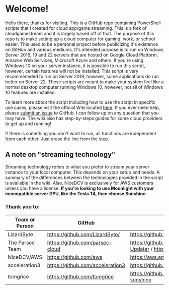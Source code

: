 # Welcome!
Hello there, thanks for visiting. This is a GitHub repo containing PowerShell scripts that I created for cloud app/game streaming. This is a fork of cloudgamestream and it is largely based off of that. The purpose of this repo is to make setting up a cloud computer for gaming, work, or school easier. This used to be a personal project before publicizing it's existence on GitHub and various mediums. It's intended purpose is to run on Windows Server 2016, 19 and 22 servers that are hosted on Google Cloud Platform, Amazon Web Services, Microsoft Azure and others. If you're using Windows 10 on your server instance, it is possible to run this script, however, certain features will not be installed. This script is very recommeneded to run on Server 2019, however, some applications do run better on Server 22. These scripts are meant to make your system feel like a normal desktop computer running Windows 10, however, not all of Windows 10 features are installed. 

To learn more about the script including how to use the script in specific use cases, please visit the official Wiki located [here](https://github.com/nonsensemaker/cloudstreaming/wiki). If you ever need help, please [submit an issue](https://github.com/nonsensemaker/cloudstreaming/issues) to GitHub. I can follow up on any question that you may have. The wiki also has step-by-steps guides for some cloud providers to get up and running!

If there is something you don't want to run, all functions are independent from each other. Just erase the line from the step. 

## A note on "streaming technology"
Streaming technology refers to what you prefer to stream your server instance to your local computer. This depends on your setup and needs. A summary of the differences between the technologies provided in the script is available in the wiki. Also, NiceDCV is exclusively for AWS customers unless you have a license. **If you're looking to use Moonlight with your incompatible server GPU, like the Tesla T4, then choose Sunshine.**

### Thank you to: 
| Team or Person  | GitHub                             | Project                                                                |
|-----------------|------------------------------------|------------------------------------------------------------------------|
| LizardByte      | https://github.com/LizardByte/     | https://github.com/LizardByte/Sunshine/releases                        |
| The Parsec Team | https://github.com/parsec-cloud    | https://github.com/parsec-cloud/Cloud-GPU-Updater / https://parsec.app |
| NiceDCV/AWS     | https://github.com/aws             | https://aws.amazon.com/hpc/dcv/                                        |
| acceleration3   | https://github.com/acceleration3   | https://github.com/acceleration3/cloudgamestream                       |
| tomgrice        | https://github.com/tomgrice        | https://github.com/tomgrice/cloudgamestream-sunshine                   |
